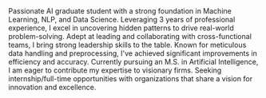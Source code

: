 ##
Passionate AI graduate student with a strong foundation in Machine Learning, NLP, and Data Science. Leveraging 3 years of professional experience, I excel in uncovering hidden patterns to drive real-world problem-solving. Adept at leading and collaborating with cross-functional teams, I bring strong leadership skills to the table. Known for meticulous data handling and preprocessing, I've achieved significant improvements in efficiency and accuracy. Currently pursuing an M.S. in Artificial Intelligence, I am eager to contribute my expertise to visionary firms. Seeking internship/full-time opportunities with organizations that share a vision for innovation and excellence.
